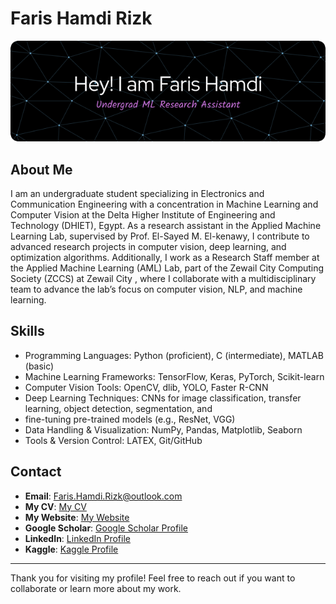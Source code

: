 # Faris Hamdi Rizk

![Profile Header](https://github.com/faris-hamdi/faris-hamdi/blob/main/github-header-image.png)

## About Me
I am an undergraduate student specializing in Electronics and Communication Engineering with a concentration in Machine Learning and Computer Vision at the Delta Higher Institute of Engineering and Technology (DHIET), Egypt. As a research assistant in the Applied Machine Learning Lab, supervised by Prof. El-Sayed M. El-kenawy, I contribute to advanced research projects in computer vision, deep learning, and optimization algorithms. Additionally, I work as a Research Staff member at the Applied Machine Learning (AML) Lab, part of the Zewail City Computing Society (ZCCS) at Zewail City , where I collaborate with a multidisciplinary team to advance the lab’s focus on computer vision, NLP, and machine learning.

## Skills
- Programming Languages: Python (proficient), C (intermediate), MATLAB (basic)
- Machine Learning Frameworks: TensorFlow, Keras, PyTorch, Scikit-learn
- Computer Vision Tools: OpenCV, dlib, YOLO, Faster R-CNN
- Deep Learning Techniques: CNNs for image classification, transfer learning, object detection, segmentation, and
- fine-tuning pre-trained models (e.g., ResNet, VGG)
- Data Handling & Visualization: NumPy, Pandas, Matplotlib, Seaborn
- Tools & Version Control: LATEX, Git/GitHub

## Contact
- **Email**: [Faris.Hamdi.Rizk@outlook.com](mailto:Faris.Hamdi.Rizk@outlook.com)
- **My CV**: [My CV](https://faris-hamdi.github.io/uploads/resume.pdf)
- **My Website**: [My Website](https://faris-hamdi.github.io/)
- **Google Scholar**: [Google Scholar Profile](https://scholar.google.com/citations?user=APspKoIAAAAJ&hl=en)
- **LinkedIn**: [LinkedIn Profile](https://www.linkedin.com/in/fares-hamdy0/)
- **Kaggle**: [Kaggle Profile](https://www.kaggle.com/fareshamdy)
---

Thank you for visiting my profile! Feel free to reach out if you want to collaborate or learn more about my work.
